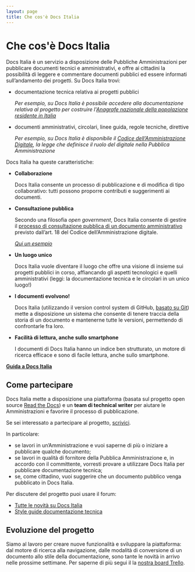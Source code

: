 ```yaml
---
layout: page
title: Che cos'è Docs Italia
---
```


# Che cos'è Docs Italia

Docs Italia è un servizio a disposizione delle Pubbliche Amministrazioni per
pubblicare documenti tecnici e amministrativi, e offre ai cittadini la
possibilità di leggere e commentare documenti pubblici ed essere informati
sull’andamento dei progetti. Su Docs Italia trovi:

* documentazione tecnica relativa ai progetti pubblici
  
  *Per esempio, su Docs
  Italia è possibile accedere alla documentazione relativa al progetto per
  costruire l'[Anagrafe nazionale della popolazione residente in 
  Italia](https://anpr.readthedocs.io/en/latest/)*

* documenti amministrativi, circolari, linee guida, regole tecniche, direttive
  
  *Per esempio, su Docs Italia è disponibile il [Codice dell’Amministrazione
  Digitale](https://cad.readthedocs.io), la legge che definisce il ruolo del 
  digitale nella Pubblica Amministrazione*

Docs Italia ha queste caratteristiche:

* **Collaborazione**
  
  Docs Italia consente un processo di pubblicazione e di
  modifica di tipo collaborativo: tutti possono proporre contributi e
  suggerimenti ai documenti.

* **Consultazione pubblica**
  
  Secondo una filosofia *open government*, Docs Italia
  consente di gestire il [processo di consultazione pubblica di un documento
  amministrativo](http://cad.readthedocs.io/it/v2017-12-13/_rst/capo1_sezione3_art18.html?highlight=consultazione%20pubblica) 
  previsto dall’art. 18 del Codice dell’Amministrazione digitale.
 
  [*Qui un esempio*](http://cloud-pa.readthedocs.io/)

* **Un luogo unico**
  
  Docs Italia vuole diventare il luogo che offre una visione di insieme
  sui progetti pubblici in corso, affiancando gli aspetti tecnologici e quelli
  amministrativi (leggi: la documentazione tecnica e le circolari in un unico
  luogo!) 

* **I documenti evolvono!**
  
  Docs Italia (utilizzando il version control system
  di GitHub, [basato su Git](https://it.wikipedia.org/wiki/Git_(software))) 
  mette a disposizione un sistema che consente di
  tenere traccia della storia di un documento e mantenerne tutte le versioni,
  permettendo di confrontarle fra loro.

* **Facilità di lettura, anche sullo smartphone**

  I documenti di Docs Italia
  hanno un indice ben strutturato, un motore di ricerca efficace e sono di
  facile lettura, anche sullo smartphone.

[**Guida a Docs Italia**](http://guida-docs-italia.readthedocs.io/it/latest/)

## Come partecipare

Docs Italia mette a disposizione una piattaforma (basata sul progetto open
source [Read the Docs](https://readthedocs.org/)) e un **team di technical writer** per
aiutare le Amministrazioni e favorire il processo di pubblicazione.

Se sei interessato a partecipare al progetto, [scrivici](mailto:contatti@docs.italia.it).

In particolare:

* se lavori in un’Amministrazione e vuoi saperne di più o iniziare a pubblicare
  qualche documento;
* se lavori in qualità di fornitore della Pubblica Amministrazione e, in accordo
  con il committente, vorresti provare a utilizzare Docs Italia per pubblicare
  documentazione tecnica;
* se, come cittadino, vuoi suggerire che un documento pubblico venga pubblicato
  in Docs Italia.

Per discutere del progetto puoi usare il forum:

* [Tutte le novità su Docs Italia](https://forum.italia.it/t/docs-italia-tutte-le-novita/2610)
* [Style guide documentazione tecnica](https://forum.italia.it/t/nuova-style-guide-per-documenti-tecnici-e-amministrativi/2608)

## Evoluzione del progetto

Siamo al lavoro per creare nuove funzionalità e sviluppare la piattaforma: dal
motore di ricerca alla navigazione, dalle modalità di conversione di un
documento allo stile della documentazione, sono tante le novità in arrivo
nelle prossime settimane. Per saperne di più segui il la [nostra board 
Trello](https://trello.com/b/jQUgRzRe/docs-italiasviluppo).
